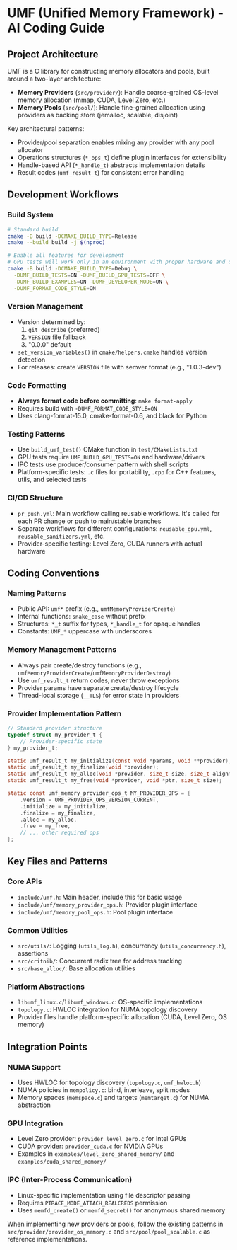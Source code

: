# UMF (Unified Memory Framework) - AI Coding Guide

## Project Architecture

UMF is a C library for constructing memory allocators and pools, built around a two-layer architecture:

- **Memory Providers** (`src/provider/`): Handle coarse-grained OS-level memory allocation (mmap, CUDA, Level Zero, etc.)
- **Memory Pools** (`src/pool/`): Handle fine-grained allocation using providers as backing store (jemalloc, scalable, disjoint)

Key architectural patterns:
- Provider/pool separation enables mixing any provider with any pool allocator
- Operations structures (`*_ops_t`) define plugin interfaces for extensibility
- Handle-based API (`*_handle_t`) abstracts implementation details
- Result codes (`umf_result_t`) for consistent error handling

## Development Workflows

### Build System
```bash
# Standard build
cmake -B build -DCMAKE_BUILD_TYPE=Release
cmake --build build -j $(nproc)

# Enable all features for development
# GPU tests will work only in an environment with proper hardware and drivers
cmake -B build -DCMAKE_BUILD_TYPE=Debug \
  -DUMF_BUILD_TESTS=ON -DUMF_BUILD_GPU_TESTS=OFF \
  -DUMF_BUILD_EXAMPLES=ON -DUMF_DEVELOPER_MODE=ON \
  -DUMF_FORMAT_CODE_STYLE=ON
```

### Version Management
- Version determined by:
  1. `git describe` (preferred)
  2. `VERSION` file fallback
  3. "0.0.0" default
- `set_version_variables()` in `cmake/helpers.cmake` handles version detection
- For releases: create `VERSION` file with semver format (e.g., "1.0.3-dev")

### Code Formatting
- **Always format code before committing**: `make format-apply`
- Requires build with `-DUMF_FORMAT_CODE_STYLE=ON`
- Uses clang-format-15.0, cmake-format-0.6, and black for Python

### Testing Patterns
- Use `build_umf_test()` CMake function in `test/CMakeLists.txt`
- GPU tests require `UMF_BUILD_GPU_TESTS=ON` and hardware/drivers
- IPC tests use producer/consumer pattern with shell scripts
- Platform-specific tests: `.c` files for portability, `.cpp` for C++ features, utils, and selected tests

### CI/CD Structure
- `pr_push.yml`: Main workflow calling reusable workflows. It's called for each PR change or push to main/stable branches
- Separate workflows for different configurations: `reusable_gpu.yml`, `reusable_sanitizers.yml`, etc.
- Provider-specific testing: Level Zero, CUDA runners with actual hardware

## Coding Conventions

### Naming Patterns
- Public API: `umf*` prefix (e.g., `umfMemoryProviderCreate`)
- Internal functions: `snake_case` without prefix
- Structures: `*_t` suffix for types, `*_handle_t` for opaque handles
- Constants: `UMF_*` uppercase with underscores

### Memory Management Patterns
- Always pair create/destroy functions (e.g., `umfMemoryProviderCreate`/`umfMemoryProviderDestroy`)
- Use `umf_result_t` return codes, never throw exceptions
- Provider params have separate create/destroy lifecycle
- Thread-local storage (`__TLS`) for error state in providers

### Provider Implementation Pattern
```c
// Standard provider structure
typedef struct my_provider_t {
    // Provider-specific state
} my_provider_t;

static umf_result_t my_initialize(const void *params, void **provider);
static umf_result_t my_finalize(void *provider);
static umf_result_t my_alloc(void *provider, size_t size, size_t alignment, void **ptr);
static umf_result_t my_free(void *provider, void *ptr, size_t size);

static const umf_memory_provider_ops_t MY_PROVIDER_OPS = {
    .version = UMF_PROVIDER_OPS_VERSION_CURRENT,
    .initialize = my_initialize,
    .finalize = my_finalize,
    .alloc = my_alloc,
    .free = my_free,
    // ... other required ops
};
```

## Key Files and Patterns

### Core APIs
- `include/umf.h`: Main header, include this for basic usage
- `include/umf/memory_provider_ops.h`: Provider plugin interface
- `include/umf/memory_pool_ops.h`: Pool plugin interface

### Common Utilities
- `src/utils/`: Logging (`utils_log.h`), concurrency (`utils_concurrency.h`), assertions
- `src/critnib/`: Concurrent radix tree for address tracking
- `src/base_alloc/`: Base allocation utilities

### Platform Abstractions
- `libumf_linux.c`/`libumf_windows.c`: OS-specific implementations
- `topology.c`: HWLOC integration for NUMA topology discovery
- Provider files handle platform-specific allocation (CUDA, Level Zero, OS memory)

## Integration Points

### NUMA Support
- Uses HWLOC for topology discovery (`topology.c`, `umf_hwloc.h`)
- NUMA policies in `mempolicy.c`: bind, interleave, split modes
- Memory spaces (`memspace.c`) and targets (`memtarget.c`) for NUMA abstraction

### GPU Integration
- Level Zero provider: `provider_level_zero.c` for Intel GPUs
- CUDA provider: `provider_cuda.c` for NVIDIA GPUs
- Examples in `examples/level_zero_shared_memory/` and `examples/cuda_shared_memory/`

### IPC (Inter-Process Communication)
- Linux-specific implementation using file descriptor passing
- Requires `PTRACE_MODE_ATTACH_REALCREDS` permission
- Uses `memfd_create()` or `memfd_secret()` for anonymous shared memory

When implementing new providers or pools, follow the existing patterns in
`src/provider/provider_os_memory.c` and `src/pool/pool_scalable.c` as reference implementations.
